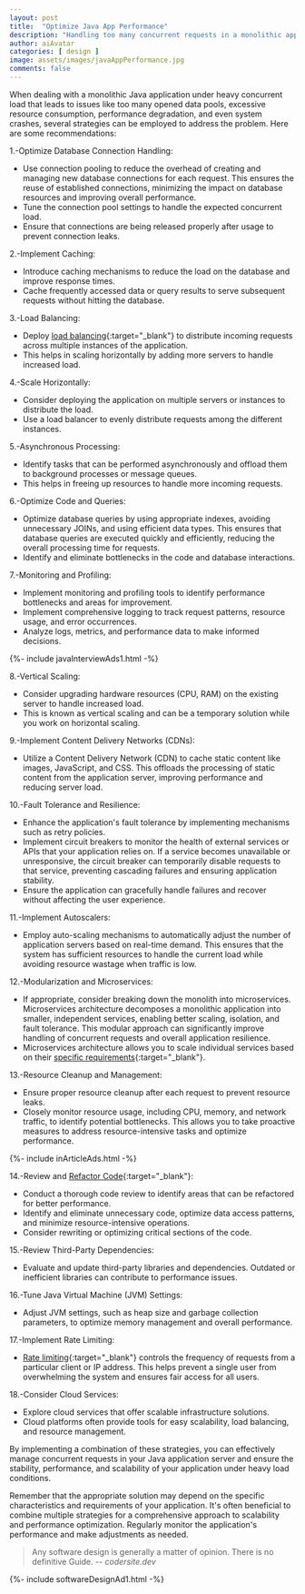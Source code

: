 ```yaml
---
layout: post
title:  "Optimize Java App Performance"
description: "Handling too many concurrent requests in a monolithic application on a Java Application Server can be challenging"
author: aiAvatar
categories: [ design ]
image: assets/images/javaAppPerformance.jpg
comments: false
---
```


When dealing with a monolithic Java application under heavy concurrent load that leads to issues like too many opened data pools, excessive resource consumption, performance degradation, and even system crashes, several strategies can be employed to address the problem. Here are some recommendations:

1.-Optimize Database Connection Handling:

- Use connection pooling to reduce the overhead of creating and managing new database connections for each request. This ensures the reuse of established connections, minimizing the impact on database resources and improving overall performance.
- Tune the connection pool settings to handle the expected concurrent load.
- Ensure that connections are being released properly after usage to prevent connection leaks.

2.-Implement Caching:

- Introduce caching mechanisms to reduce the load on the database and improve response times.
- Cache frequently accessed data or query results to serve subsequent requests without hitting the database.

3.-Load Balancing:

- Deploy [load balancing](https://codersite.dev/load-balancing-clustering/){:target="_blank"} to distribute incoming requests across multiple instances of the application.
- This helps in scaling horizontally by adding more servers to handle increased load.

4.-Scale Horizontally:

- Consider deploying the application on multiple servers or instances to distribute the load.
- Use a load balancer to evenly distribute requests among the different instances.

5.-Asynchronous Processing:

- Identify tasks that can be performed asynchronously and offload them to background processes or message queues.
- This helps in freeing up resources to handle more incoming requests.

6.-Optimize Code and Queries:

- Optimize database queries by using appropriate indexes, avoiding unnecessary JOINs, and using efficient data types. This ensures that database queries are executed quickly and efficiently, reducing the overall processing time for requests.
- Identify and eliminate bottlenecks in the code and database interactions.

7.-Monitoring and Profiling:

- Implement monitoring and profiling tools to identify performance bottlenecks and areas for improvement.
- Implement comprehensive logging to track request patterns, resource usage, and error occurrences.
- Analyze logs, metrics, and performance data to make informed decisions.

<div>
{%- include javaInterviewAds1.html -%}
</div>

8.-Vertical Scaling:

- Consider upgrading hardware resources (CPU, RAM) on the existing server to handle increased load.
- This is known as vertical scaling and can be a temporary solution while you work on horizontal scaling.

9.-Implement Content Delivery Networks (CDNs):

- Utilize a Content Delivery Network (CDN) to cache static content like images, JavaScript, and CSS. This offloads the processing of static content from the application server, improving performance and reducing server load.

10.-Fault Tolerance and Resilience:

- Enhance the application's fault tolerance by implementing mechanisms such as retry policies.
- Implement circuit breakers to monitor the health of external services or APIs that your application relies on. If a service becomes unavailable or unresponsive, the circuit breaker can temporarily disable requests to that service, preventing cascading failures and ensuring application stability.
- Ensure the application can gracefully handle failures and recover without affecting the user experience.

11.-Implement Autoscalers:

- Employ auto-scaling mechanisms to automatically adjust the number of application servers based on real-time demand. This ensures that the system has sufficient resources to handle the current load while avoiding resource wastage when traffic is low.

12.-Modularization and Microservices:

- If appropriate, consider breaking down the monolith into microservices. Microservices architecture decomposes a monolithic application into smaller, independent services, enabling better scaling, isolation, and fault tolerance. This modular approach can significantly improve handling of concurrent requests and overall application resilience.
- Microservices architecture allows you to scale individual services based on their [specific requirements](https://codersite.dev/uml-diagrams-for-java-developers/){:target="_blank"}.

13.-Resource Cleanup and Management:

- Ensure proper resource cleanup after each request to prevent resource leaks.
- Closely monitor resource usage, including CPU, memory, and network traffic, to identify potential bottlenecks. This allows you to take proactive measures to address resource-intensive tasks and optimize performance.

<div>
{%- include inArticleAds.html -%}
</div>

14.-Review and [Refactor Code](https://codersite.dev/clean-code/){:target="_blank"}:

- Conduct a thorough code review to identify areas that can be refactored for better performance.
- Identify and eliminate unnecessary code, optimize data access patterns, and minimize resource-intensive operations.
- Consider rewriting or optimizing critical sections of the code.

15.-Review Third-Party Dependencies:

- Evaluate and update third-party libraries and dependencies. Outdated or inefficient libraries can contribute to performance issues.

16.-Tune Java Virtual Machine (JVM) Settings:

- Adjust JVM settings, such as heap size and garbage collection parameters, to optimize memory management and overall performance.

17.-Implement Rate Limiting:

- [Rate limiting](https://codersite.dev/rate-limit/){:target="_blank"} controls the frequency of requests from a particular client or IP address. This helps prevent a single user from overwhelming the system and ensures fair access for all users.

18.-Consider Cloud Services:

- Explore cloud services that offer scalable infrastructure solutions.
- Cloud platforms often provide tools for easy scalability, load balancing, and resource management.

By implementing a combination of these strategies, you can effectively manage concurrent requests in your Java application server and ensure the stability, performance, and scalability of your application under heavy load conditions.

Remember that the appropriate solution may depend on the specific characteristics and requirements of your application. It's often beneficial to combine multiple strategies for a comprehensive approach to scalability and performance optimization. Regularly monitor the application's performance and make adjustments as needed.


> Any software design is generally a matter of opinion. There is no definitive Guide. -- <cite>codersite.dev</cite>

<div>
{%- include softwareDesignAd1.html -%}
</div>